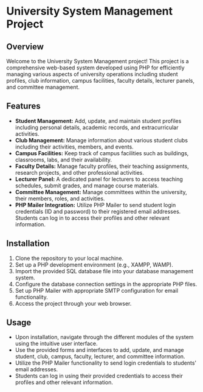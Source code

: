 # University System Management Project

## Overview
Welcome to the University System Management project! This project is a comprehensive web-based system developed using PHP for efficiently managing various aspects of university operations including student profiles, club information, campus facilities, faculty details, lecturer panels, and committee management.

## Features
- **Student Management:** Add, update, and maintain student profiles including personal details, academic records, and extracurricular activities.
- **Club Management:** Manage information about various student clubs including their activities, members, and events.
- **Campus Facilities:** Keep track of campus facilities such as buildings, classrooms, labs, and their availability.
- **Faculty Details:** Manage faculty profiles, their teaching assignments, research projects, and other professional activities.
- **Lecturer Panel:** A dedicated panel for lecturers to access teaching schedules, submit grades, and manage course materials.
- **Committee Management:** Manage committees within the university, their members, roles, and activities.
- **PHP Mailer Integration:** Utilize PHP Mailer to send student login credentials (ID and password) to their registered email addresses. Students can log in to access their profiles and other relevant information.

## Installation
1. Clone the repository to your local machine.
2. Set up a PHP development environment (e.g., XAMPP, WAMP).
3. Import the provided SQL database file into your database management system.
4. Configure the database connection settings in the appropriate PHP files.
5. Set up PHP Mailer with appropriate SMTP configuration for email functionality.
6. Access the project through your web browser.

## Usage
- Upon installation, navigate through the different modules of the system using the intuitive user interface.
- Use the provided forms and interfaces to add, update, and manage student, club, campus, faculty, lecturer, and committee information.
- Utilize the PHP Mailer functionality to send login credentials to students' email addresses.
- Students can log in using their provided credentials to access their profiles and other relevant information.

